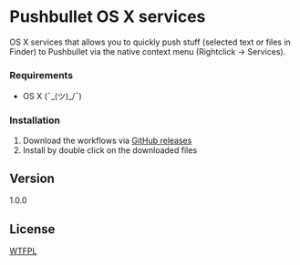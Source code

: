 Pushbullet OS X services
========================

OS X services that allows you to quickly push stuff (selected text or files in Finder) to Pushbullet via the native context menu (Rightclick -> Services).

### Requirements

* OS X (¯\_(ツ)_/¯)

### Installation

1. Download the workflows via [GitHub releases](https://github.com/frdmn/pushbullet-osx-services/releases)
2. Install by double click on the downloaded files
 
## Version

1.0.0

## License

[WTFPL](LICENSE)
